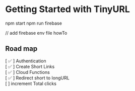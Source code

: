 # Getting Started with TinyURL

npm start
npm run firebase

// add firebase env file howTo


## Road map
[ ✅  ] Authentication <br />
[ ✅  ] Create Short Links <br />
[ ✅  ] Cloud Functions <br />
[ ✅  ] Redirect short to longURL <br />
[ ] increment Total clicks